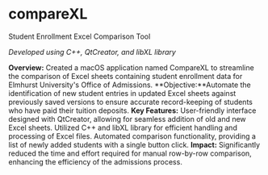 # compareXL
Student Enrollment Excel Comparison Tool


_Developed using C++, QtCreator, and libXL library_

**Overview:** Created a macOS application named CompareXL to streamline the comparison of Excel sheets containing student enrollment data for Elmhurst University's Office of Admissions.
**Objective:**Automate the identification of new student entries in updated Excel sheets against previously saved versions to ensure accurate record-keeping of students who have paid their tuition deposits.
**Key Features:**
User-friendly interface designed with QtCreator, allowing for seamless addition of old and new Excel sheets.
Utilized C++ and libXL library for efficient handling and processing of Excel files.
Automated comparison functionality, providing a list of newly added students with a single button click.
**Impact:** Significantly reduced the time and effort required for manual row-by-row comparison, enhancing the efficiency of the admissions process.

